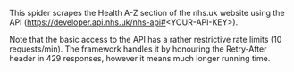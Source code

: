 This spider scrapes the Health A-Z section of the nhs.uk website using the API (https://developer.api.nhs.uk/nhs-api#<YOUR-API-KEY\>).

Note that the basic access to the API has a rather restrictive rate limits (10 requests/min). The framework handles it by honouring the Retry-After header in 429 responses,
however it means much longer running time.
